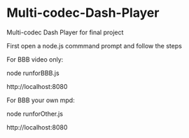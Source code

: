 # Multi-codec-Dash-Player
Multi-codec Dash Player for final project

First open a node.js commmand prompt and follow the steps

For BBB video only:

node runforBBB.js

http://localhost:8080


For BBB your own mpd:

node runforOther.js

http://localhost:8080
